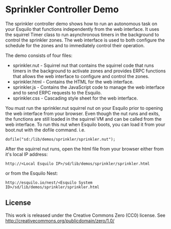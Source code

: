 Sprinkler Controller Demo
=========================
The sprinkler controller demo shows how to run an autonomous task on your
Esquilo that functions independently from the web interface.  It uses the
squirrel Timer class to run asynchronous timers in the background to control
the sprinkler zones.  The web interface is used to both configure the
schedule for the zones and to immediately control their operation.

The demo consists of four files:

  * sprinkler.nut - Squirrel nut that contains the squirrel code that runs
    timers in the background to activate zones and provides ERPC functions
    that allows the web interface to configure and control the zones.
  * sprinkler.html - Contains the HTML for the web interface.
  * sprinkler.js - Contains the JavaScript code to manage the web interface
    and to send ERPC requests to the Esquilo.
  * sprinkler.css - Cascading style sheet for the web interface.

You must run the sprinkler.nut squirrel nut on your Esquilo prior to opening
the web interface from your browser.  Even though the nut runs and exits,
the functions are still loaded in the squirrel VM and can be called from the
web interface.  To run this nut when Esquilo boots, you can load it from your
boot.nut with the dofile command.  i.e.

    dofile("sd:/lib/demos/sprinkler/sprinkler.nut");

After the squirrel nut runs, open the html file from your browser either
from it's local IP address:

    http://<Local Esquilo IP>/sd/lib/demos/sprinkler/sprinkler.html

or from the Esquilo Nest:

    http://esquilo.io/nest/<Esquilo System ID>/sd/lib/demos/sprinkler/sprinkler.html

License
-------
This work is released under the Creative Commons Zero (CC0) license.
See http://creativecommons.org/publicdomain/zero/1.0/

